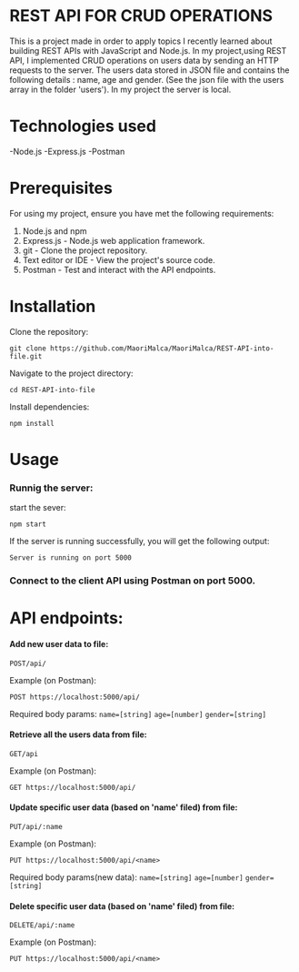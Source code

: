 # REST API FOR CRUD OPERATIONS

This is a project made in order to apply topics I recently learned about building REST APIs with JavaScript and Node.js.
In my project,using REST API, I implemented CRUD operations on users data by sending an HTTP requests to the server.
The users data stored in JSON file and contains the following details : name, age and gender. (See the json file with the users array in the folder 'users').
In my project the server is local.


# Technologies used

-Node.js
-Express.js
-Postman


# Prerequisites

For using my project, ensure you have met the following requirements:

1. Node.js and npm 
2. Express.js - Node.js web application framework.
3. git - Clone the project repository.
4. Text editor or IDE - View the project's source code. 
5. Postman - Test and interact with the API endpoints.


# Installation

Clone the repository:
```
git clone https://github.com/MaoriMalca/MaoriMalca/REST-API-into-file.git
```
Navigate to the project directory:
```
cd REST-API-into-file
```
Install dependencies:
```
npm install
```


# Usage

### Runnig the server:

start the sever:
```
npm start
```
If the server is running successfully, you will get the following output:

```
Server is running on port 5000
``````

### Connect to the client API using Postman on port 5000.


# API endpoints:

#### Add new user data to file:

```POST/api/ ```
		
Example (on Postman):	
```
POST https://localhost:5000/api/
```
Required body params: 
 `name=[string]`
 `age=[number]`
 `gender=[string]`


#### Retrieve all the users data from file:

```GET/api ```
		
Example (on Postman):	
```
GET https://localhost:5000/api/
```

#### Update specific user data (based on 'name' filed) from file:

```PUT/api/:name ```
		
Example (on Postman):	
```
PUT https://localhost:5000/api/<name>
```
Required body params(new data): 
 `name=[string]`
 `age=[number]`
 `gender=[string]`
 
 
#### Delete specific user data (based on 'name' filed) from file:

```DELETE/api/:name ```
		
Example (on Postman):	
```
PUT https://localhost:5000/api/<name>
```






